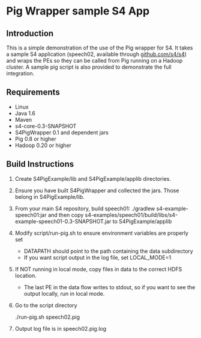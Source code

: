 Pig Wrapper sample S4 App
=========================

Introduction
------------
This is a simple demonstration of the use of the Pig wrapper for
S4. It takes a sample S4 application (speech02, available through
[github.com/s4/s4](http://github.com/s4/s4)) and wraps the PEs so they
can be called from Pig running on a Hadoop cluster.  A sample pig
script is also provided to demonstrate the full integration.

Requirements
------------

* Linux
* Java 1.6
* Maven
* s4-core-0.3-SNAPSHOT
* S4PigWrapper 0.1 and dependent jars
* Pig 0.8 or higher
* Hadoop 0.20 or higher

Build Instructions
------------------

1. Create S4PigExample/lib and S4PigExample/applib directories.

2. Ensure you have built S4PigWrapper and collected the jars. Those
belong in S4PigExample/lib.

3. From your main S4 repository, build speech01:
      ./gradlew s4-example-speech01:jar
   and then copy
   s4-examples/speech01/build/libs/s4-example-speech01-0.3-SNAPSHOT.jar
   to S4PigExample/applib

4. Modify script/run-pig.sh to ensure environment variables are properly set
      - DATAPATH should point to the path containing the data subdirectory
      - If you want script output in the log file, set LOCAL_MODE=1

5. If NOT running in local mode, copy files in data to the correct
HDFS location.
      - The last PE in the data flow writes to stdout, so if you want
        to see the output locally, run in local mode.

6. Go to the script directory

      ./run-pig.sh speech02.pig

7. Output log file is in speech02.pig.log
